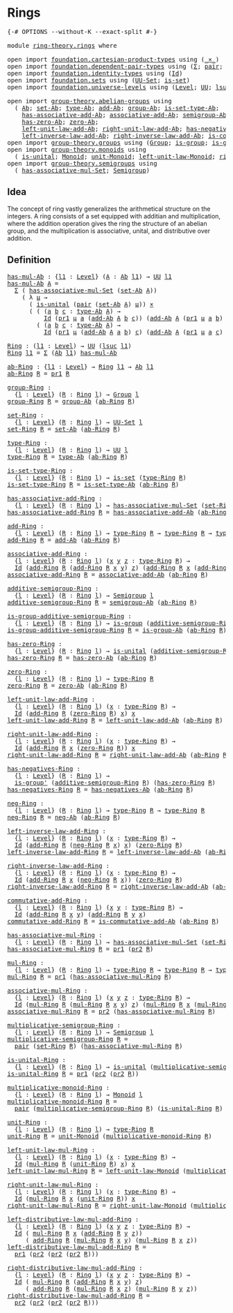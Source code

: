 # Rings

<pre class="Agda"><a id="18" class="Symbol">{-#</a> <a id="22" class="Keyword">OPTIONS</a> <a id="30" class="Pragma">--without-K</a> <a id="42" class="Pragma">--exact-split</a> <a id="56" class="Symbol">#-}</a>

<a id="61" class="Keyword">module</a> <a id="68" href="ring-theory.rings.html" class="Module">ring-theory.rings</a> <a id="86" class="Keyword">where</a>

<a id="93" class="Keyword">open</a> <a id="98" class="Keyword">import</a> <a id="105" href="foundation.cartesian-product-types.html" class="Module">foundation.cartesian-product-types</a> <a id="140" class="Keyword">using</a> <a id="146" class="Symbol">(</a><a id="147" href="foundation-core.cartesian-product-types.html#577" class="Function Operator">_×_</a><a id="150" class="Symbol">)</a>
<a id="152" class="Keyword">open</a> <a id="157" class="Keyword">import</a> <a id="164" href="foundation.dependent-pair-types.html" class="Module">foundation.dependent-pair-types</a> <a id="196" class="Keyword">using</a> <a id="202" class="Symbol">(</a><a id="203" href="foundation-core.dependent-pair-types.html#502" class="Record">Σ</a><a id="204" class="Symbol">;</a> <a id="206" href="foundation-core.dependent-pair-types.html#575" class="InductiveConstructor">pair</a><a id="210" class="Symbol">;</a> <a id="212" href="foundation-core.dependent-pair-types.html#592" class="Field">pr1</a><a id="215" class="Symbol">;</a> <a id="217" href="foundation-core.dependent-pair-types.html#604" class="Field">pr2</a><a id="220" class="Symbol">)</a>
<a id="222" class="Keyword">open</a> <a id="227" class="Keyword">import</a> <a id="234" href="foundation.identity-types.html" class="Module">foundation.identity-types</a> <a id="260" class="Keyword">using</a> <a id="266" class="Symbol">(</a><a id="267" href="foundation-core.identity-types.html#641" class="Datatype">Id</a><a id="269" class="Symbol">)</a>
<a id="271" class="Keyword">open</a> <a id="276" class="Keyword">import</a> <a id="283" href="foundation.sets.html" class="Module">foundation.sets</a> <a id="299" class="Keyword">using</a> <a id="305" class="Symbol">(</a><a id="306" href="foundation-core.sets.html#1177" class="Function">UU-Set</a><a id="312" class="Symbol">;</a> <a id="314" href="foundation-core.sets.html#1099" class="Function">is-set</a><a id="320" class="Symbol">)</a>
<a id="322" class="Keyword">open</a> <a id="327" class="Keyword">import</a> <a id="334" href="foundation.universe-levels.html" class="Module">foundation.universe-levels</a> <a id="361" class="Keyword">using</a> <a id="367" class="Symbol">(</a><a id="368" href="Agda.Primitive.html#597" class="Postulate">Level</a><a id="373" class="Symbol">;</a> <a id="375" href="foundation-core.universe-levels.html#222" class="Primitive">UU</a><a id="377" class="Symbol">;</a> <a id="379" href="Agda.Primitive.html#780" class="Primitive">lsuc</a><a id="383" class="Symbol">)</a>

<a id="386" class="Keyword">open</a> <a id="391" class="Keyword">import</a> <a id="398" href="group-theory.abelian-groups.html" class="Module">group-theory.abelian-groups</a> <a id="426" class="Keyword">using</a>
  <a id="434" class="Symbol">(</a> <a id="436" href="group-theory.abelian-groups.html#1588" class="Function">Ab</a><a id="438" class="Symbol">;</a> <a id="440" href="group-theory.abelian-groups.html#1722" class="Function">set-Ab</a><a id="446" class="Symbol">;</a> <a id="448" href="group-theory.abelian-groups.html#1802" class="Function">type-Ab</a><a id="455" class="Symbol">;</a> <a id="457" href="group-theory.abelian-groups.html#2149" class="Function">add-Ab</a><a id="463" class="Symbol">;</a> <a id="465" href="group-theory.abelian-groups.html#1656" class="Function">group-Ab</a><a id="473" class="Symbol">;</a> <a id="475" href="group-theory.abelian-groups.html#1881" class="Function">is-set-type-Ab</a><a id="489" class="Symbol">;</a>
    <a id="495" href="group-theory.abelian-groups.html#1995" class="Function">has-associative-add-Ab</a><a id="517" class="Symbol">;</a> <a id="519" href="group-theory.abelian-groups.html#2254" class="Function">associative-add-Ab</a><a id="537" class="Symbol">;</a> <a id="539" href="group-theory.abelian-groups.html#2442" class="Function">semigroup-Ab</a><a id="551" class="Symbol">;</a> <a id="553" href="group-theory.abelian-groups.html#2543" class="Function">is-group-Ab</a><a id="564" class="Symbol">;</a>
    <a id="570" href="group-theory.abelian-groups.html#2655" class="Function">has-zero-Ab</a><a id="581" class="Symbol">;</a> <a id="583" href="group-theory.abelian-groups.html#2769" class="Function">zero-Ab</a><a id="590" class="Symbol">;</a>
    <a id="596" href="group-theory.abelian-groups.html#2853" class="Function">left-unit-law-add-Ab</a><a id="616" class="Symbol">;</a> <a id="618" href="group-theory.abelian-groups.html#3012" class="Function">right-unit-law-add-Ab</a><a id="639" class="Symbol">;</a> <a id="641" href="group-theory.abelian-groups.html#3174" class="Function">has-negatives-Ab</a><a id="657" class="Symbol">;</a> <a id="659" href="group-theory.abelian-groups.html#3317" class="Function">neg-Ab</a><a id="665" class="Symbol">;</a>
    <a id="671" href="group-theory.abelian-groups.html#3410" class="Function">left-inverse-law-add-Ab</a><a id="694" class="Symbol">;</a> <a id="696" href="group-theory.abelian-groups.html#3587" class="Function">right-inverse-law-add-Ab</a><a id="720" class="Symbol">;</a> <a id="722" href="group-theory.abelian-groups.html#3767" class="Function">is-commutative-add-Ab</a><a id="743" class="Symbol">)</a>
<a id="745" class="Keyword">open</a> <a id="750" class="Keyword">import</a> <a id="757" href="group-theory.groups.html" class="Module">group-theory.groups</a> <a id="777" class="Keyword">using</a> <a id="783" class="Symbol">(</a><a id="784" href="group-theory.groups.html#1961" class="Function">Group</a><a id="789" class="Symbol">;</a> <a id="791" href="group-theory.groups.html#1829" class="Function">is-group</a><a id="799" class="Symbol">;</a> <a id="801" href="group-theory.groups.html#1501" class="Function">is-group&#39;</a><a id="810" class="Symbol">)</a>
<a id="812" class="Keyword">open</a> <a id="817" class="Keyword">import</a> <a id="824" href="group-theory.monoids.html" class="Module">group-theory.monoids</a> <a id="845" class="Keyword">using</a>
  <a id="853" class="Symbol">(</a> <a id="855" href="group-theory.monoids.html#825" class="Function">is-unital</a><a id="864" class="Symbol">;</a> <a id="866" href="group-theory.monoids.html#1048" class="Function">Monoid</a><a id="872" class="Symbol">;</a> <a id="874" href="group-theory.monoids.html#2044" class="Function">unit-Monoid</a><a id="885" class="Symbol">;</a> <a id="887" href="group-theory.monoids.html#2132" class="Function">left-unit-law-Monoid</a><a id="907" class="Symbol">;</a> <a id="909" href="group-theory.monoids.html#2290" class="Function">right-unit-law-Monoid</a><a id="930" class="Symbol">)</a>
<a id="932" class="Keyword">open</a> <a id="937" class="Keyword">import</a> <a id="944" href="group-theory.semigroups.html" class="Module">group-theory.semigroups</a> <a id="968" class="Keyword">using</a>
  <a id="976" class="Symbol">(</a> <a id="978" href="group-theory.semigroups.html#611" class="Function">has-associative-mul-Set</a><a id="1001" class="Symbol">;</a> <a id="1003" href="group-theory.semigroups.html#737" class="Function">Semigroup</a><a id="1012" class="Symbol">)</a>
</pre>
## Idea

The concept of ring vastly generalizes the arithmetical structure on the integers. A ring consists of a set equipped with additian and multiplication, where the addition operation gives the ring the structure of an abelian group, and the multiplication is associative, unital, and distributive over addition.

## Definition

<pre class="Agda"><a id="has-mul-Ab"></a><a id="1361" href="ring-theory.rings.html#1361" class="Function">has-mul-Ab</a> <a id="1372" class="Symbol">:</a> <a id="1374" class="Symbol">{</a><a id="1375" href="ring-theory.rings.html#1375" class="Bound">l1</a> <a id="1378" class="Symbol">:</a> <a id="1380" href="Agda.Primitive.html#597" class="Postulate">Level</a><a id="1385" class="Symbol">}</a> <a id="1387" class="Symbol">(</a><a id="1388" href="ring-theory.rings.html#1388" class="Bound">A</a> <a id="1390" class="Symbol">:</a> <a id="1392" href="group-theory.abelian-groups.html#1588" class="Function">Ab</a> <a id="1395" href="ring-theory.rings.html#1375" class="Bound">l1</a><a id="1397" class="Symbol">)</a> <a id="1399" class="Symbol">→</a> <a id="1401" href="foundation-core.universe-levels.html#222" class="Primitive">UU</a> <a id="1404" href="ring-theory.rings.html#1375" class="Bound">l1</a>
<a id="1407" href="ring-theory.rings.html#1361" class="Function">has-mul-Ab</a> <a id="1418" href="ring-theory.rings.html#1418" class="Bound">A</a> <a id="1420" class="Symbol">=</a>
  <a id="1424" href="foundation-core.dependent-pair-types.html#502" class="Record">Σ</a> <a id="1426" class="Symbol">(</a> <a id="1428" href="group-theory.semigroups.html#611" class="Function">has-associative-mul-Set</a> <a id="1452" class="Symbol">(</a><a id="1453" href="group-theory.abelian-groups.html#1722" class="Function">set-Ab</a> <a id="1460" href="ring-theory.rings.html#1418" class="Bound">A</a><a id="1461" class="Symbol">))</a>
    <a id="1468" class="Symbol">(</a> <a id="1470" class="Symbol">λ</a> <a id="1472" href="ring-theory.rings.html#1472" class="Bound">μ</a> <a id="1474" class="Symbol">→</a>
      <a id="1482" class="Symbol">(</a> <a id="1484" href="group-theory.monoids.html#825" class="Function">is-unital</a> <a id="1494" class="Symbol">(</a><a id="1495" href="foundation-core.dependent-pair-types.html#575" class="InductiveConstructor">pair</a> <a id="1500" class="Symbol">(</a><a id="1501" href="group-theory.abelian-groups.html#1722" class="Function">set-Ab</a> <a id="1508" href="ring-theory.rings.html#1418" class="Bound">A</a><a id="1509" class="Symbol">)</a> <a id="1511" href="ring-theory.rings.html#1472" class="Bound">μ</a><a id="1512" class="Symbol">))</a> <a id="1515" href="foundation-core.cartesian-product-types.html#577" class="Function Operator">×</a>
      <a id="1523" class="Symbol">(</a> <a id="1525" class="Symbol">(</a> <a id="1527" class="Symbol">(</a><a id="1528" href="ring-theory.rings.html#1528" class="Bound">a</a> <a id="1530" href="ring-theory.rings.html#1530" class="Bound">b</a> <a id="1532" href="ring-theory.rings.html#1532" class="Bound">c</a> <a id="1534" class="Symbol">:</a> <a id="1536" href="group-theory.abelian-groups.html#1802" class="Function">type-Ab</a> <a id="1544" href="ring-theory.rings.html#1418" class="Bound">A</a><a id="1545" class="Symbol">)</a> <a id="1547" class="Symbol">→</a>
          <a id="1559" href="foundation-core.identity-types.html#641" class="Datatype">Id</a> <a id="1562" class="Symbol">(</a><a id="1563" href="foundation-core.dependent-pair-types.html#592" class="Field">pr1</a> <a id="1567" href="ring-theory.rings.html#1472" class="Bound">μ</a> <a id="1569" href="ring-theory.rings.html#1528" class="Bound">a</a> <a id="1571" class="Symbol">(</a><a id="1572" href="group-theory.abelian-groups.html#2149" class="Function">add-Ab</a> <a id="1579" href="ring-theory.rings.html#1418" class="Bound">A</a> <a id="1581" href="ring-theory.rings.html#1530" class="Bound">b</a> <a id="1583" href="ring-theory.rings.html#1532" class="Bound">c</a><a id="1584" class="Symbol">))</a> <a id="1587" class="Symbol">(</a><a id="1588" href="group-theory.abelian-groups.html#2149" class="Function">add-Ab</a> <a id="1595" href="ring-theory.rings.html#1418" class="Bound">A</a> <a id="1597" class="Symbol">(</a><a id="1598" href="foundation-core.dependent-pair-types.html#592" class="Field">pr1</a> <a id="1602" href="ring-theory.rings.html#1472" class="Bound">μ</a> <a id="1604" href="ring-theory.rings.html#1528" class="Bound">a</a> <a id="1606" href="ring-theory.rings.html#1530" class="Bound">b</a><a id="1607" class="Symbol">)</a> <a id="1609" class="Symbol">(</a><a id="1610" href="foundation-core.dependent-pair-types.html#592" class="Field">pr1</a> <a id="1614" href="ring-theory.rings.html#1472" class="Bound">μ</a> <a id="1616" href="ring-theory.rings.html#1528" class="Bound">a</a> <a id="1618" href="ring-theory.rings.html#1532" class="Bound">c</a><a id="1619" class="Symbol">)))</a> <a id="1623" href="foundation-core.cartesian-product-types.html#577" class="Function Operator">×</a>
        <a id="1633" class="Symbol">(</a> <a id="1635" class="Symbol">(</a><a id="1636" href="ring-theory.rings.html#1636" class="Bound">a</a> <a id="1638" href="ring-theory.rings.html#1638" class="Bound">b</a> <a id="1640" href="ring-theory.rings.html#1640" class="Bound">c</a> <a id="1642" class="Symbol">:</a> <a id="1644" href="group-theory.abelian-groups.html#1802" class="Function">type-Ab</a> <a id="1652" href="ring-theory.rings.html#1418" class="Bound">A</a><a id="1653" class="Symbol">)</a> <a id="1655" class="Symbol">→</a>
          <a id="1667" href="foundation-core.identity-types.html#641" class="Datatype">Id</a> <a id="1670" class="Symbol">(</a><a id="1671" href="foundation-core.dependent-pair-types.html#592" class="Field">pr1</a> <a id="1675" href="ring-theory.rings.html#1472" class="Bound">μ</a> <a id="1677" class="Symbol">(</a><a id="1678" href="group-theory.abelian-groups.html#2149" class="Function">add-Ab</a> <a id="1685" href="ring-theory.rings.html#1418" class="Bound">A</a> <a id="1687" href="ring-theory.rings.html#1636" class="Bound">a</a> <a id="1689" href="ring-theory.rings.html#1638" class="Bound">b</a><a id="1690" class="Symbol">)</a> <a id="1692" href="ring-theory.rings.html#1640" class="Bound">c</a><a id="1693" class="Symbol">)</a> <a id="1695" class="Symbol">(</a><a id="1696" href="group-theory.abelian-groups.html#2149" class="Function">add-Ab</a> <a id="1703" href="ring-theory.rings.html#1418" class="Bound">A</a> <a id="1705" class="Symbol">(</a><a id="1706" href="foundation-core.dependent-pair-types.html#592" class="Field">pr1</a> <a id="1710" href="ring-theory.rings.html#1472" class="Bound">μ</a> <a id="1712" href="ring-theory.rings.html#1636" class="Bound">a</a> <a id="1714" href="ring-theory.rings.html#1640" class="Bound">c</a><a id="1715" class="Symbol">)</a> <a id="1717" class="Symbol">(</a><a id="1718" href="foundation-core.dependent-pair-types.html#592" class="Field">pr1</a> <a id="1722" href="ring-theory.rings.html#1472" class="Bound">μ</a> <a id="1724" href="ring-theory.rings.html#1638" class="Bound">b</a> <a id="1726" href="ring-theory.rings.html#1640" class="Bound">c</a><a id="1727" class="Symbol">)))))</a>

<a id="Ring"></a><a id="1734" href="ring-theory.rings.html#1734" class="Function">Ring</a> <a id="1739" class="Symbol">:</a> <a id="1741" class="Symbol">(</a><a id="1742" href="ring-theory.rings.html#1742" class="Bound">l1</a> <a id="1745" class="Symbol">:</a> <a id="1747" href="Agda.Primitive.html#597" class="Postulate">Level</a><a id="1752" class="Symbol">)</a> <a id="1754" class="Symbol">→</a> <a id="1756" href="foundation-core.universe-levels.html#222" class="Primitive">UU</a> <a id="1759" class="Symbol">(</a><a id="1760" href="Agda.Primitive.html#780" class="Primitive">lsuc</a> <a id="1765" href="ring-theory.rings.html#1742" class="Bound">l1</a><a id="1767" class="Symbol">)</a>
<a id="1769" href="ring-theory.rings.html#1734" class="Function">Ring</a> <a id="1774" href="ring-theory.rings.html#1774" class="Bound">l1</a> <a id="1777" class="Symbol">=</a> <a id="1779" href="foundation-core.dependent-pair-types.html#502" class="Record">Σ</a> <a id="1781" class="Symbol">(</a><a id="1782" href="group-theory.abelian-groups.html#1588" class="Function">Ab</a> <a id="1785" href="ring-theory.rings.html#1774" class="Bound">l1</a><a id="1787" class="Symbol">)</a> <a id="1789" href="ring-theory.rings.html#1361" class="Function">has-mul-Ab</a>

<a id="ab-Ring"></a><a id="1801" href="ring-theory.rings.html#1801" class="Function">ab-Ring</a> <a id="1809" class="Symbol">:</a> <a id="1811" class="Symbol">{</a><a id="1812" href="ring-theory.rings.html#1812" class="Bound">l1</a> <a id="1815" class="Symbol">:</a> <a id="1817" href="Agda.Primitive.html#597" class="Postulate">Level</a><a id="1822" class="Symbol">}</a> <a id="1824" class="Symbol">→</a> <a id="1826" href="ring-theory.rings.html#1734" class="Function">Ring</a> <a id="1831" href="ring-theory.rings.html#1812" class="Bound">l1</a> <a id="1834" class="Symbol">→</a> <a id="1836" href="group-theory.abelian-groups.html#1588" class="Function">Ab</a> <a id="1839" href="ring-theory.rings.html#1812" class="Bound">l1</a>
<a id="1842" href="ring-theory.rings.html#1801" class="Function">ab-Ring</a> <a id="1850" href="ring-theory.rings.html#1850" class="Bound">R</a> <a id="1852" class="Symbol">=</a> <a id="1854" href="foundation-core.dependent-pair-types.html#592" class="Field">pr1</a> <a id="1858" href="ring-theory.rings.html#1850" class="Bound">R</a>

<a id="group-Ring"></a><a id="1861" href="ring-theory.rings.html#1861" class="Function">group-Ring</a> <a id="1872" class="Symbol">:</a>
  <a id="1876" class="Symbol">{</a><a id="1877" href="ring-theory.rings.html#1877" class="Bound">l</a> <a id="1879" class="Symbol">:</a> <a id="1881" href="Agda.Primitive.html#597" class="Postulate">Level</a><a id="1886" class="Symbol">}</a> <a id="1888" class="Symbol">(</a><a id="1889" href="ring-theory.rings.html#1889" class="Bound">R</a> <a id="1891" class="Symbol">:</a> <a id="1893" href="ring-theory.rings.html#1734" class="Function">Ring</a> <a id="1898" href="ring-theory.rings.html#1877" class="Bound">l</a><a id="1899" class="Symbol">)</a> <a id="1901" class="Symbol">→</a> <a id="1903" href="group-theory.groups.html#1961" class="Function">Group</a> <a id="1909" href="ring-theory.rings.html#1877" class="Bound">l</a>
<a id="1911" href="ring-theory.rings.html#1861" class="Function">group-Ring</a> <a id="1922" href="ring-theory.rings.html#1922" class="Bound">R</a> <a id="1924" class="Symbol">=</a> <a id="1926" href="group-theory.abelian-groups.html#1656" class="Function">group-Ab</a> <a id="1935" class="Symbol">(</a><a id="1936" href="ring-theory.rings.html#1801" class="Function">ab-Ring</a> <a id="1944" href="ring-theory.rings.html#1922" class="Bound">R</a><a id="1945" class="Symbol">)</a>

<a id="set-Ring"></a><a id="1948" href="ring-theory.rings.html#1948" class="Function">set-Ring</a> <a id="1957" class="Symbol">:</a>
  <a id="1961" class="Symbol">{</a><a id="1962" href="ring-theory.rings.html#1962" class="Bound">l</a> <a id="1964" class="Symbol">:</a> <a id="1966" href="Agda.Primitive.html#597" class="Postulate">Level</a><a id="1971" class="Symbol">}</a> <a id="1973" class="Symbol">(</a><a id="1974" href="ring-theory.rings.html#1974" class="Bound">R</a> <a id="1976" class="Symbol">:</a> <a id="1978" href="ring-theory.rings.html#1734" class="Function">Ring</a> <a id="1983" href="ring-theory.rings.html#1962" class="Bound">l</a><a id="1984" class="Symbol">)</a> <a id="1986" class="Symbol">→</a> <a id="1988" href="foundation-core.sets.html#1177" class="Function">UU-Set</a> <a id="1995" href="ring-theory.rings.html#1962" class="Bound">l</a>
<a id="1997" href="ring-theory.rings.html#1948" class="Function">set-Ring</a> <a id="2006" href="ring-theory.rings.html#2006" class="Bound">R</a> <a id="2008" class="Symbol">=</a> <a id="2010" href="group-theory.abelian-groups.html#1722" class="Function">set-Ab</a> <a id="2017" class="Symbol">(</a><a id="2018" href="ring-theory.rings.html#1801" class="Function">ab-Ring</a> <a id="2026" href="ring-theory.rings.html#2006" class="Bound">R</a><a id="2027" class="Symbol">)</a>

<a id="type-Ring"></a><a id="2030" href="ring-theory.rings.html#2030" class="Function">type-Ring</a> <a id="2040" class="Symbol">:</a>
  <a id="2044" class="Symbol">{</a><a id="2045" href="ring-theory.rings.html#2045" class="Bound">l</a> <a id="2047" class="Symbol">:</a> <a id="2049" href="Agda.Primitive.html#597" class="Postulate">Level</a><a id="2054" class="Symbol">}</a> <a id="2056" class="Symbol">(</a><a id="2057" href="ring-theory.rings.html#2057" class="Bound">R</a> <a id="2059" class="Symbol">:</a> <a id="2061" href="ring-theory.rings.html#1734" class="Function">Ring</a> <a id="2066" href="ring-theory.rings.html#2045" class="Bound">l</a><a id="2067" class="Symbol">)</a> <a id="2069" class="Symbol">→</a> <a id="2071" href="foundation-core.universe-levels.html#222" class="Primitive">UU</a> <a id="2074" href="ring-theory.rings.html#2045" class="Bound">l</a>
<a id="2076" href="ring-theory.rings.html#2030" class="Function">type-Ring</a> <a id="2086" href="ring-theory.rings.html#2086" class="Bound">R</a> <a id="2088" class="Symbol">=</a> <a id="2090" href="group-theory.abelian-groups.html#1802" class="Function">type-Ab</a> <a id="2098" class="Symbol">(</a><a id="2099" href="ring-theory.rings.html#1801" class="Function">ab-Ring</a> <a id="2107" href="ring-theory.rings.html#2086" class="Bound">R</a><a id="2108" class="Symbol">)</a>

<a id="is-set-type-Ring"></a><a id="2111" href="ring-theory.rings.html#2111" class="Function">is-set-type-Ring</a> <a id="2128" class="Symbol">:</a>
  <a id="2132" class="Symbol">{</a><a id="2133" href="ring-theory.rings.html#2133" class="Bound">l</a> <a id="2135" class="Symbol">:</a> <a id="2137" href="Agda.Primitive.html#597" class="Postulate">Level</a><a id="2142" class="Symbol">}</a> <a id="2144" class="Symbol">(</a><a id="2145" href="ring-theory.rings.html#2145" class="Bound">R</a> <a id="2147" class="Symbol">:</a> <a id="2149" href="ring-theory.rings.html#1734" class="Function">Ring</a> <a id="2154" href="ring-theory.rings.html#2133" class="Bound">l</a><a id="2155" class="Symbol">)</a> <a id="2157" class="Symbol">→</a> <a id="2159" href="foundation-core.sets.html#1099" class="Function">is-set</a> <a id="2166" class="Symbol">(</a><a id="2167" href="ring-theory.rings.html#2030" class="Function">type-Ring</a> <a id="2177" href="ring-theory.rings.html#2145" class="Bound">R</a><a id="2178" class="Symbol">)</a>
<a id="2180" href="ring-theory.rings.html#2111" class="Function">is-set-type-Ring</a> <a id="2197" href="ring-theory.rings.html#2197" class="Bound">R</a> <a id="2199" class="Symbol">=</a> <a id="2201" href="group-theory.abelian-groups.html#1881" class="Function">is-set-type-Ab</a> <a id="2216" class="Symbol">(</a><a id="2217" href="ring-theory.rings.html#1801" class="Function">ab-Ring</a> <a id="2225" href="ring-theory.rings.html#2197" class="Bound">R</a><a id="2226" class="Symbol">)</a>

<a id="has-associative-add-Ring"></a><a id="2229" href="ring-theory.rings.html#2229" class="Function">has-associative-add-Ring</a> <a id="2254" class="Symbol">:</a>
  <a id="2258" class="Symbol">{</a><a id="2259" href="ring-theory.rings.html#2259" class="Bound">l</a> <a id="2261" class="Symbol">:</a> <a id="2263" href="Agda.Primitive.html#597" class="Postulate">Level</a><a id="2268" class="Symbol">}</a> <a id="2270" class="Symbol">(</a><a id="2271" href="ring-theory.rings.html#2271" class="Bound">R</a> <a id="2273" class="Symbol">:</a> <a id="2275" href="ring-theory.rings.html#1734" class="Function">Ring</a> <a id="2280" href="ring-theory.rings.html#2259" class="Bound">l</a><a id="2281" class="Symbol">)</a> <a id="2283" class="Symbol">→</a> <a id="2285" href="group-theory.semigroups.html#611" class="Function">has-associative-mul-Set</a> <a id="2309" class="Symbol">(</a><a id="2310" href="ring-theory.rings.html#1948" class="Function">set-Ring</a> <a id="2319" href="ring-theory.rings.html#2271" class="Bound">R</a><a id="2320" class="Symbol">)</a>
<a id="2322" href="ring-theory.rings.html#2229" class="Function">has-associative-add-Ring</a> <a id="2347" href="ring-theory.rings.html#2347" class="Bound">R</a> <a id="2349" class="Symbol">=</a> <a id="2351" href="group-theory.abelian-groups.html#1995" class="Function">has-associative-add-Ab</a> <a id="2374" class="Symbol">(</a><a id="2375" href="ring-theory.rings.html#1801" class="Function">ab-Ring</a> <a id="2383" href="ring-theory.rings.html#2347" class="Bound">R</a><a id="2384" class="Symbol">)</a>

<a id="add-Ring"></a><a id="2387" href="ring-theory.rings.html#2387" class="Function">add-Ring</a> <a id="2396" class="Symbol">:</a>
  <a id="2400" class="Symbol">{</a><a id="2401" href="ring-theory.rings.html#2401" class="Bound">l</a> <a id="2403" class="Symbol">:</a> <a id="2405" href="Agda.Primitive.html#597" class="Postulate">Level</a><a id="2410" class="Symbol">}</a> <a id="2412" class="Symbol">(</a><a id="2413" href="ring-theory.rings.html#2413" class="Bound">R</a> <a id="2415" class="Symbol">:</a> <a id="2417" href="ring-theory.rings.html#1734" class="Function">Ring</a> <a id="2422" href="ring-theory.rings.html#2401" class="Bound">l</a><a id="2423" class="Symbol">)</a> <a id="2425" class="Symbol">→</a> <a id="2427" href="ring-theory.rings.html#2030" class="Function">type-Ring</a> <a id="2437" href="ring-theory.rings.html#2413" class="Bound">R</a> <a id="2439" class="Symbol">→</a> <a id="2441" href="ring-theory.rings.html#2030" class="Function">type-Ring</a> <a id="2451" href="ring-theory.rings.html#2413" class="Bound">R</a> <a id="2453" class="Symbol">→</a> <a id="2455" href="ring-theory.rings.html#2030" class="Function">type-Ring</a> <a id="2465" href="ring-theory.rings.html#2413" class="Bound">R</a>
<a id="2467" href="ring-theory.rings.html#2387" class="Function">add-Ring</a> <a id="2476" href="ring-theory.rings.html#2476" class="Bound">R</a> <a id="2478" class="Symbol">=</a> <a id="2480" href="group-theory.abelian-groups.html#2149" class="Function">add-Ab</a> <a id="2487" class="Symbol">(</a><a id="2488" href="ring-theory.rings.html#1801" class="Function">ab-Ring</a> <a id="2496" href="ring-theory.rings.html#2476" class="Bound">R</a><a id="2497" class="Symbol">)</a>

<a id="associative-add-Ring"></a><a id="2500" href="ring-theory.rings.html#2500" class="Function">associative-add-Ring</a> <a id="2521" class="Symbol">:</a>
  <a id="2525" class="Symbol">{</a><a id="2526" href="ring-theory.rings.html#2526" class="Bound">l</a> <a id="2528" class="Symbol">:</a> <a id="2530" href="Agda.Primitive.html#597" class="Postulate">Level</a><a id="2535" class="Symbol">}</a> <a id="2537" class="Symbol">(</a><a id="2538" href="ring-theory.rings.html#2538" class="Bound">R</a> <a id="2540" class="Symbol">:</a> <a id="2542" href="ring-theory.rings.html#1734" class="Function">Ring</a> <a id="2547" href="ring-theory.rings.html#2526" class="Bound">l</a><a id="2548" class="Symbol">)</a> <a id="2550" class="Symbol">(</a><a id="2551" href="ring-theory.rings.html#2551" class="Bound">x</a> <a id="2553" href="ring-theory.rings.html#2553" class="Bound">y</a> <a id="2555" href="ring-theory.rings.html#2555" class="Bound">z</a> <a id="2557" class="Symbol">:</a> <a id="2559" href="ring-theory.rings.html#2030" class="Function">type-Ring</a> <a id="2569" href="ring-theory.rings.html#2538" class="Bound">R</a><a id="2570" class="Symbol">)</a> <a id="2572" class="Symbol">→</a>
  <a id="2576" href="foundation-core.identity-types.html#641" class="Datatype">Id</a> <a id="2579" class="Symbol">(</a><a id="2580" href="ring-theory.rings.html#2387" class="Function">add-Ring</a> <a id="2589" href="ring-theory.rings.html#2538" class="Bound">R</a> <a id="2591" class="Symbol">(</a><a id="2592" href="ring-theory.rings.html#2387" class="Function">add-Ring</a> <a id="2601" href="ring-theory.rings.html#2538" class="Bound">R</a> <a id="2603" href="ring-theory.rings.html#2551" class="Bound">x</a> <a id="2605" href="ring-theory.rings.html#2553" class="Bound">y</a><a id="2606" class="Symbol">)</a> <a id="2608" href="ring-theory.rings.html#2555" class="Bound">z</a><a id="2609" class="Symbol">)</a> <a id="2611" class="Symbol">(</a><a id="2612" href="ring-theory.rings.html#2387" class="Function">add-Ring</a> <a id="2621" href="ring-theory.rings.html#2538" class="Bound">R</a> <a id="2623" href="ring-theory.rings.html#2551" class="Bound">x</a> <a id="2625" class="Symbol">(</a><a id="2626" href="ring-theory.rings.html#2387" class="Function">add-Ring</a> <a id="2635" href="ring-theory.rings.html#2538" class="Bound">R</a> <a id="2637" href="ring-theory.rings.html#2553" class="Bound">y</a> <a id="2639" href="ring-theory.rings.html#2555" class="Bound">z</a><a id="2640" class="Symbol">))</a>
<a id="2643" href="ring-theory.rings.html#2500" class="Function">associative-add-Ring</a> <a id="2664" href="ring-theory.rings.html#2664" class="Bound">R</a> <a id="2666" class="Symbol">=</a> <a id="2668" href="group-theory.abelian-groups.html#2254" class="Function">associative-add-Ab</a> <a id="2687" class="Symbol">(</a><a id="2688" href="ring-theory.rings.html#1801" class="Function">ab-Ring</a> <a id="2696" href="ring-theory.rings.html#2664" class="Bound">R</a><a id="2697" class="Symbol">)</a>

<a id="additive-semigroup-Ring"></a><a id="2700" href="ring-theory.rings.html#2700" class="Function">additive-semigroup-Ring</a> <a id="2724" class="Symbol">:</a>
  <a id="2728" class="Symbol">{</a><a id="2729" href="ring-theory.rings.html#2729" class="Bound">l</a> <a id="2731" class="Symbol">:</a> <a id="2733" href="Agda.Primitive.html#597" class="Postulate">Level</a><a id="2738" class="Symbol">}</a> <a id="2740" class="Symbol">(</a><a id="2741" href="ring-theory.rings.html#2741" class="Bound">R</a> <a id="2743" class="Symbol">:</a> <a id="2745" href="ring-theory.rings.html#1734" class="Function">Ring</a> <a id="2750" href="ring-theory.rings.html#2729" class="Bound">l</a><a id="2751" class="Symbol">)</a> <a id="2753" class="Symbol">→</a> <a id="2755" href="group-theory.semigroups.html#737" class="Function">Semigroup</a> <a id="2765" href="ring-theory.rings.html#2729" class="Bound">l</a>
<a id="2767" href="ring-theory.rings.html#2700" class="Function">additive-semigroup-Ring</a> <a id="2791" href="ring-theory.rings.html#2791" class="Bound">R</a> <a id="2793" class="Symbol">=</a> <a id="2795" href="group-theory.abelian-groups.html#2442" class="Function">semigroup-Ab</a> <a id="2808" class="Symbol">(</a><a id="2809" href="ring-theory.rings.html#1801" class="Function">ab-Ring</a> <a id="2817" href="ring-theory.rings.html#2791" class="Bound">R</a><a id="2818" class="Symbol">)</a>

<a id="is-group-additive-semigroup-Ring"></a><a id="2821" href="ring-theory.rings.html#2821" class="Function">is-group-additive-semigroup-Ring</a> <a id="2854" class="Symbol">:</a>
  <a id="2858" class="Symbol">{</a><a id="2859" href="ring-theory.rings.html#2859" class="Bound">l</a> <a id="2861" class="Symbol">:</a> <a id="2863" href="Agda.Primitive.html#597" class="Postulate">Level</a><a id="2868" class="Symbol">}</a> <a id="2870" class="Symbol">(</a><a id="2871" href="ring-theory.rings.html#2871" class="Bound">R</a> <a id="2873" class="Symbol">:</a> <a id="2875" href="ring-theory.rings.html#1734" class="Function">Ring</a> <a id="2880" href="ring-theory.rings.html#2859" class="Bound">l</a><a id="2881" class="Symbol">)</a> <a id="2883" class="Symbol">→</a> <a id="2885" href="group-theory.groups.html#1829" class="Function">is-group</a> <a id="2894" class="Symbol">(</a><a id="2895" href="ring-theory.rings.html#2700" class="Function">additive-semigroup-Ring</a> <a id="2919" href="ring-theory.rings.html#2871" class="Bound">R</a><a id="2920" class="Symbol">)</a>
<a id="2922" href="ring-theory.rings.html#2821" class="Function">is-group-additive-semigroup-Ring</a> <a id="2955" href="ring-theory.rings.html#2955" class="Bound">R</a> <a id="2957" class="Symbol">=</a> <a id="2959" href="group-theory.abelian-groups.html#2543" class="Function">is-group-Ab</a> <a id="2971" class="Symbol">(</a><a id="2972" href="ring-theory.rings.html#1801" class="Function">ab-Ring</a> <a id="2980" href="ring-theory.rings.html#2955" class="Bound">R</a><a id="2981" class="Symbol">)</a>

<a id="has-zero-Ring"></a><a id="2984" href="ring-theory.rings.html#2984" class="Function">has-zero-Ring</a> <a id="2998" class="Symbol">:</a>
  <a id="3002" class="Symbol">{</a><a id="3003" href="ring-theory.rings.html#3003" class="Bound">l</a> <a id="3005" class="Symbol">:</a> <a id="3007" href="Agda.Primitive.html#597" class="Postulate">Level</a><a id="3012" class="Symbol">}</a> <a id="3014" class="Symbol">(</a><a id="3015" href="ring-theory.rings.html#3015" class="Bound">R</a> <a id="3017" class="Symbol">:</a> <a id="3019" href="ring-theory.rings.html#1734" class="Function">Ring</a> <a id="3024" href="ring-theory.rings.html#3003" class="Bound">l</a><a id="3025" class="Symbol">)</a> <a id="3027" class="Symbol">→</a> <a id="3029" href="group-theory.monoids.html#825" class="Function">is-unital</a> <a id="3039" class="Symbol">(</a><a id="3040" href="ring-theory.rings.html#2700" class="Function">additive-semigroup-Ring</a> <a id="3064" href="ring-theory.rings.html#3015" class="Bound">R</a><a id="3065" class="Symbol">)</a>
<a id="3067" href="ring-theory.rings.html#2984" class="Function">has-zero-Ring</a> <a id="3081" href="ring-theory.rings.html#3081" class="Bound">R</a> <a id="3083" class="Symbol">=</a> <a id="3085" href="group-theory.abelian-groups.html#2655" class="Function">has-zero-Ab</a> <a id="3097" class="Symbol">(</a><a id="3098" href="ring-theory.rings.html#1801" class="Function">ab-Ring</a> <a id="3106" href="ring-theory.rings.html#3081" class="Bound">R</a><a id="3107" class="Symbol">)</a>

<a id="zero-Ring"></a><a id="3110" href="ring-theory.rings.html#3110" class="Function">zero-Ring</a> <a id="3120" class="Symbol">:</a>
  <a id="3124" class="Symbol">{</a><a id="3125" href="ring-theory.rings.html#3125" class="Bound">l</a> <a id="3127" class="Symbol">:</a> <a id="3129" href="Agda.Primitive.html#597" class="Postulate">Level</a><a id="3134" class="Symbol">}</a> <a id="3136" class="Symbol">(</a><a id="3137" href="ring-theory.rings.html#3137" class="Bound">R</a> <a id="3139" class="Symbol">:</a> <a id="3141" href="ring-theory.rings.html#1734" class="Function">Ring</a> <a id="3146" href="ring-theory.rings.html#3125" class="Bound">l</a><a id="3147" class="Symbol">)</a> <a id="3149" class="Symbol">→</a> <a id="3151" href="ring-theory.rings.html#2030" class="Function">type-Ring</a> <a id="3161" href="ring-theory.rings.html#3137" class="Bound">R</a>
<a id="3163" href="ring-theory.rings.html#3110" class="Function">zero-Ring</a> <a id="3173" href="ring-theory.rings.html#3173" class="Bound">R</a> <a id="3175" class="Symbol">=</a> <a id="3177" href="group-theory.abelian-groups.html#2769" class="Function">zero-Ab</a> <a id="3185" class="Symbol">(</a><a id="3186" href="ring-theory.rings.html#1801" class="Function">ab-Ring</a> <a id="3194" href="ring-theory.rings.html#3173" class="Bound">R</a><a id="3195" class="Symbol">)</a>

<a id="left-unit-law-add-Ring"></a><a id="3198" href="ring-theory.rings.html#3198" class="Function">left-unit-law-add-Ring</a> <a id="3221" class="Symbol">:</a>
  <a id="3225" class="Symbol">{</a><a id="3226" href="ring-theory.rings.html#3226" class="Bound">l</a> <a id="3228" class="Symbol">:</a> <a id="3230" href="Agda.Primitive.html#597" class="Postulate">Level</a><a id="3235" class="Symbol">}</a> <a id="3237" class="Symbol">(</a><a id="3238" href="ring-theory.rings.html#3238" class="Bound">R</a> <a id="3240" class="Symbol">:</a> <a id="3242" href="ring-theory.rings.html#1734" class="Function">Ring</a> <a id="3247" href="ring-theory.rings.html#3226" class="Bound">l</a><a id="3248" class="Symbol">)</a> <a id="3250" class="Symbol">(</a><a id="3251" href="ring-theory.rings.html#3251" class="Bound">x</a> <a id="3253" class="Symbol">:</a> <a id="3255" href="ring-theory.rings.html#2030" class="Function">type-Ring</a> <a id="3265" href="ring-theory.rings.html#3238" class="Bound">R</a><a id="3266" class="Symbol">)</a> <a id="3268" class="Symbol">→</a>
  <a id="3272" href="foundation-core.identity-types.html#641" class="Datatype">Id</a> <a id="3275" class="Symbol">(</a><a id="3276" href="ring-theory.rings.html#2387" class="Function">add-Ring</a> <a id="3285" href="ring-theory.rings.html#3238" class="Bound">R</a> <a id="3287" class="Symbol">(</a><a id="3288" href="ring-theory.rings.html#3110" class="Function">zero-Ring</a> <a id="3298" href="ring-theory.rings.html#3238" class="Bound">R</a><a id="3299" class="Symbol">)</a> <a id="3301" href="ring-theory.rings.html#3251" class="Bound">x</a><a id="3302" class="Symbol">)</a> <a id="3304" href="ring-theory.rings.html#3251" class="Bound">x</a>
<a id="3306" href="ring-theory.rings.html#3198" class="Function">left-unit-law-add-Ring</a> <a id="3329" href="ring-theory.rings.html#3329" class="Bound">R</a> <a id="3331" class="Symbol">=</a> <a id="3333" href="group-theory.abelian-groups.html#2853" class="Function">left-unit-law-add-Ab</a> <a id="3354" class="Symbol">(</a><a id="3355" href="ring-theory.rings.html#1801" class="Function">ab-Ring</a> <a id="3363" href="ring-theory.rings.html#3329" class="Bound">R</a><a id="3364" class="Symbol">)</a>

<a id="right-unit-law-add-Ring"></a><a id="3367" href="ring-theory.rings.html#3367" class="Function">right-unit-law-add-Ring</a> <a id="3391" class="Symbol">:</a>
  <a id="3395" class="Symbol">{</a><a id="3396" href="ring-theory.rings.html#3396" class="Bound">l</a> <a id="3398" class="Symbol">:</a> <a id="3400" href="Agda.Primitive.html#597" class="Postulate">Level</a><a id="3405" class="Symbol">}</a> <a id="3407" class="Symbol">(</a><a id="3408" href="ring-theory.rings.html#3408" class="Bound">R</a> <a id="3410" class="Symbol">:</a> <a id="3412" href="ring-theory.rings.html#1734" class="Function">Ring</a> <a id="3417" href="ring-theory.rings.html#3396" class="Bound">l</a><a id="3418" class="Symbol">)</a> <a id="3420" class="Symbol">(</a><a id="3421" href="ring-theory.rings.html#3421" class="Bound">x</a> <a id="3423" class="Symbol">:</a> <a id="3425" href="ring-theory.rings.html#2030" class="Function">type-Ring</a> <a id="3435" href="ring-theory.rings.html#3408" class="Bound">R</a><a id="3436" class="Symbol">)</a> <a id="3438" class="Symbol">→</a>
  <a id="3442" href="foundation-core.identity-types.html#641" class="Datatype">Id</a> <a id="3445" class="Symbol">(</a><a id="3446" href="ring-theory.rings.html#2387" class="Function">add-Ring</a> <a id="3455" href="ring-theory.rings.html#3408" class="Bound">R</a> <a id="3457" href="ring-theory.rings.html#3421" class="Bound">x</a> <a id="3459" class="Symbol">(</a><a id="3460" href="ring-theory.rings.html#3110" class="Function">zero-Ring</a> <a id="3470" href="ring-theory.rings.html#3408" class="Bound">R</a><a id="3471" class="Symbol">))</a> <a id="3474" href="ring-theory.rings.html#3421" class="Bound">x</a>
<a id="3476" href="ring-theory.rings.html#3367" class="Function">right-unit-law-add-Ring</a> <a id="3500" href="ring-theory.rings.html#3500" class="Bound">R</a> <a id="3502" class="Symbol">=</a> <a id="3504" href="group-theory.abelian-groups.html#3012" class="Function">right-unit-law-add-Ab</a> <a id="3526" class="Symbol">(</a><a id="3527" href="ring-theory.rings.html#1801" class="Function">ab-Ring</a> <a id="3535" href="ring-theory.rings.html#3500" class="Bound">R</a><a id="3536" class="Symbol">)</a>

<a id="has-negatives-Ring"></a><a id="3539" href="ring-theory.rings.html#3539" class="Function">has-negatives-Ring</a> <a id="3558" class="Symbol">:</a>
  <a id="3562" class="Symbol">{</a><a id="3563" href="ring-theory.rings.html#3563" class="Bound">l</a> <a id="3565" class="Symbol">:</a> <a id="3567" href="Agda.Primitive.html#597" class="Postulate">Level</a><a id="3572" class="Symbol">}</a> <a id="3574" class="Symbol">(</a><a id="3575" href="ring-theory.rings.html#3575" class="Bound">R</a> <a id="3577" class="Symbol">:</a> <a id="3579" href="ring-theory.rings.html#1734" class="Function">Ring</a> <a id="3584" href="ring-theory.rings.html#3563" class="Bound">l</a><a id="3585" class="Symbol">)</a> <a id="3587" class="Symbol">→</a>
  <a id="3591" href="group-theory.groups.html#1501" class="Function">is-group&#39;</a> <a id="3601" class="Symbol">(</a><a id="3602" href="ring-theory.rings.html#2700" class="Function">additive-semigroup-Ring</a> <a id="3626" href="ring-theory.rings.html#3575" class="Bound">R</a><a id="3627" class="Symbol">)</a> <a id="3629" class="Symbol">(</a><a id="3630" href="ring-theory.rings.html#2984" class="Function">has-zero-Ring</a> <a id="3644" href="ring-theory.rings.html#3575" class="Bound">R</a><a id="3645" class="Symbol">)</a>
<a id="3647" href="ring-theory.rings.html#3539" class="Function">has-negatives-Ring</a> <a id="3666" href="ring-theory.rings.html#3666" class="Bound">R</a> <a id="3668" class="Symbol">=</a> <a id="3670" href="group-theory.abelian-groups.html#3174" class="Function">has-negatives-Ab</a> <a id="3687" class="Symbol">(</a><a id="3688" href="ring-theory.rings.html#1801" class="Function">ab-Ring</a> <a id="3696" href="ring-theory.rings.html#3666" class="Bound">R</a><a id="3697" class="Symbol">)</a>

<a id="neg-Ring"></a><a id="3700" href="ring-theory.rings.html#3700" class="Function">neg-Ring</a> <a id="3709" class="Symbol">:</a>
  <a id="3713" class="Symbol">{</a><a id="3714" href="ring-theory.rings.html#3714" class="Bound">l</a> <a id="3716" class="Symbol">:</a> <a id="3718" href="Agda.Primitive.html#597" class="Postulate">Level</a><a id="3723" class="Symbol">}</a> <a id="3725" class="Symbol">(</a><a id="3726" href="ring-theory.rings.html#3726" class="Bound">R</a> <a id="3728" class="Symbol">:</a> <a id="3730" href="ring-theory.rings.html#1734" class="Function">Ring</a> <a id="3735" href="ring-theory.rings.html#3714" class="Bound">l</a><a id="3736" class="Symbol">)</a> <a id="3738" class="Symbol">→</a> <a id="3740" href="ring-theory.rings.html#2030" class="Function">type-Ring</a> <a id="3750" href="ring-theory.rings.html#3726" class="Bound">R</a> <a id="3752" class="Symbol">→</a> <a id="3754" href="ring-theory.rings.html#2030" class="Function">type-Ring</a> <a id="3764" href="ring-theory.rings.html#3726" class="Bound">R</a>
<a id="3766" href="ring-theory.rings.html#3700" class="Function">neg-Ring</a> <a id="3775" href="ring-theory.rings.html#3775" class="Bound">R</a> <a id="3777" class="Symbol">=</a> <a id="3779" href="group-theory.abelian-groups.html#3317" class="Function">neg-Ab</a> <a id="3786" class="Symbol">(</a><a id="3787" href="ring-theory.rings.html#1801" class="Function">ab-Ring</a> <a id="3795" href="ring-theory.rings.html#3775" class="Bound">R</a><a id="3796" class="Symbol">)</a>

<a id="left-inverse-law-add-Ring"></a><a id="3799" href="ring-theory.rings.html#3799" class="Function">left-inverse-law-add-Ring</a> <a id="3825" class="Symbol">:</a>
  <a id="3829" class="Symbol">{</a><a id="3830" href="ring-theory.rings.html#3830" class="Bound">l</a> <a id="3832" class="Symbol">:</a> <a id="3834" href="Agda.Primitive.html#597" class="Postulate">Level</a><a id="3839" class="Symbol">}</a> <a id="3841" class="Symbol">(</a><a id="3842" href="ring-theory.rings.html#3842" class="Bound">R</a> <a id="3844" class="Symbol">:</a> <a id="3846" href="ring-theory.rings.html#1734" class="Function">Ring</a> <a id="3851" href="ring-theory.rings.html#3830" class="Bound">l</a><a id="3852" class="Symbol">)</a> <a id="3854" class="Symbol">(</a><a id="3855" href="ring-theory.rings.html#3855" class="Bound">x</a> <a id="3857" class="Symbol">:</a> <a id="3859" href="ring-theory.rings.html#2030" class="Function">type-Ring</a> <a id="3869" href="ring-theory.rings.html#3842" class="Bound">R</a><a id="3870" class="Symbol">)</a> <a id="3872" class="Symbol">→</a>
  <a id="3876" href="foundation-core.identity-types.html#641" class="Datatype">Id</a> <a id="3879" class="Symbol">(</a><a id="3880" href="ring-theory.rings.html#2387" class="Function">add-Ring</a> <a id="3889" href="ring-theory.rings.html#3842" class="Bound">R</a> <a id="3891" class="Symbol">(</a><a id="3892" href="ring-theory.rings.html#3700" class="Function">neg-Ring</a> <a id="3901" href="ring-theory.rings.html#3842" class="Bound">R</a> <a id="3903" href="ring-theory.rings.html#3855" class="Bound">x</a><a id="3904" class="Symbol">)</a> <a id="3906" href="ring-theory.rings.html#3855" class="Bound">x</a><a id="3907" class="Symbol">)</a> <a id="3909" class="Symbol">(</a><a id="3910" href="ring-theory.rings.html#3110" class="Function">zero-Ring</a> <a id="3920" href="ring-theory.rings.html#3842" class="Bound">R</a><a id="3921" class="Symbol">)</a>
<a id="3923" href="ring-theory.rings.html#3799" class="Function">left-inverse-law-add-Ring</a> <a id="3949" href="ring-theory.rings.html#3949" class="Bound">R</a> <a id="3951" class="Symbol">=</a> <a id="3953" href="group-theory.abelian-groups.html#3410" class="Function">left-inverse-law-add-Ab</a> <a id="3977" class="Symbol">(</a><a id="3978" href="ring-theory.rings.html#1801" class="Function">ab-Ring</a> <a id="3986" href="ring-theory.rings.html#3949" class="Bound">R</a><a id="3987" class="Symbol">)</a>

<a id="right-inverse-law-add-Ring"></a><a id="3990" href="ring-theory.rings.html#3990" class="Function">right-inverse-law-add-Ring</a> <a id="4017" class="Symbol">:</a>
  <a id="4021" class="Symbol">{</a><a id="4022" href="ring-theory.rings.html#4022" class="Bound">l</a> <a id="4024" class="Symbol">:</a> <a id="4026" href="Agda.Primitive.html#597" class="Postulate">Level</a><a id="4031" class="Symbol">}</a> <a id="4033" class="Symbol">(</a><a id="4034" href="ring-theory.rings.html#4034" class="Bound">R</a> <a id="4036" class="Symbol">:</a> <a id="4038" href="ring-theory.rings.html#1734" class="Function">Ring</a> <a id="4043" href="ring-theory.rings.html#4022" class="Bound">l</a><a id="4044" class="Symbol">)</a> <a id="4046" class="Symbol">(</a><a id="4047" href="ring-theory.rings.html#4047" class="Bound">x</a> <a id="4049" class="Symbol">:</a> <a id="4051" href="ring-theory.rings.html#2030" class="Function">type-Ring</a> <a id="4061" href="ring-theory.rings.html#4034" class="Bound">R</a><a id="4062" class="Symbol">)</a> <a id="4064" class="Symbol">→</a>
  <a id="4068" href="foundation-core.identity-types.html#641" class="Datatype">Id</a> <a id="4071" class="Symbol">(</a><a id="4072" href="ring-theory.rings.html#2387" class="Function">add-Ring</a> <a id="4081" href="ring-theory.rings.html#4034" class="Bound">R</a> <a id="4083" href="ring-theory.rings.html#4047" class="Bound">x</a> <a id="4085" class="Symbol">(</a><a id="4086" href="ring-theory.rings.html#3700" class="Function">neg-Ring</a> <a id="4095" href="ring-theory.rings.html#4034" class="Bound">R</a> <a id="4097" href="ring-theory.rings.html#4047" class="Bound">x</a><a id="4098" class="Symbol">))</a> <a id="4101" class="Symbol">(</a><a id="4102" href="ring-theory.rings.html#3110" class="Function">zero-Ring</a> <a id="4112" href="ring-theory.rings.html#4034" class="Bound">R</a><a id="4113" class="Symbol">)</a>
<a id="4115" href="ring-theory.rings.html#3990" class="Function">right-inverse-law-add-Ring</a> <a id="4142" href="ring-theory.rings.html#4142" class="Bound">R</a> <a id="4144" class="Symbol">=</a> <a id="4146" href="group-theory.abelian-groups.html#3587" class="Function">right-inverse-law-add-Ab</a> <a id="4171" class="Symbol">(</a><a id="4172" href="ring-theory.rings.html#1801" class="Function">ab-Ring</a> <a id="4180" href="ring-theory.rings.html#4142" class="Bound">R</a><a id="4181" class="Symbol">)</a>

<a id="commutative-add-Ring"></a><a id="4184" href="ring-theory.rings.html#4184" class="Function">commutative-add-Ring</a> <a id="4205" class="Symbol">:</a>
  <a id="4209" class="Symbol">{</a><a id="4210" href="ring-theory.rings.html#4210" class="Bound">l</a> <a id="4212" class="Symbol">:</a> <a id="4214" href="Agda.Primitive.html#597" class="Postulate">Level</a><a id="4219" class="Symbol">}</a> <a id="4221" class="Symbol">(</a><a id="4222" href="ring-theory.rings.html#4222" class="Bound">R</a> <a id="4224" class="Symbol">:</a> <a id="4226" href="ring-theory.rings.html#1734" class="Function">Ring</a> <a id="4231" href="ring-theory.rings.html#4210" class="Bound">l</a><a id="4232" class="Symbol">)</a> <a id="4234" class="Symbol">(</a><a id="4235" href="ring-theory.rings.html#4235" class="Bound">x</a> <a id="4237" href="ring-theory.rings.html#4237" class="Bound">y</a> <a id="4239" class="Symbol">:</a> <a id="4241" href="ring-theory.rings.html#2030" class="Function">type-Ring</a> <a id="4251" href="ring-theory.rings.html#4222" class="Bound">R</a><a id="4252" class="Symbol">)</a> <a id="4254" class="Symbol">→</a>
  <a id="4258" href="foundation-core.identity-types.html#641" class="Datatype">Id</a> <a id="4261" class="Symbol">(</a><a id="4262" href="ring-theory.rings.html#2387" class="Function">add-Ring</a> <a id="4271" href="ring-theory.rings.html#4222" class="Bound">R</a> <a id="4273" href="ring-theory.rings.html#4235" class="Bound">x</a> <a id="4275" href="ring-theory.rings.html#4237" class="Bound">y</a><a id="4276" class="Symbol">)</a> <a id="4278" class="Symbol">(</a><a id="4279" href="ring-theory.rings.html#2387" class="Function">add-Ring</a> <a id="4288" href="ring-theory.rings.html#4222" class="Bound">R</a> <a id="4290" href="ring-theory.rings.html#4237" class="Bound">y</a> <a id="4292" href="ring-theory.rings.html#4235" class="Bound">x</a><a id="4293" class="Symbol">)</a>
<a id="4295" href="ring-theory.rings.html#4184" class="Function">commutative-add-Ring</a> <a id="4316" href="ring-theory.rings.html#4316" class="Bound">R</a> <a id="4318" class="Symbol">=</a> <a id="4320" href="group-theory.abelian-groups.html#3767" class="Function">is-commutative-add-Ab</a> <a id="4342" class="Symbol">(</a><a id="4343" href="ring-theory.rings.html#1801" class="Function">ab-Ring</a> <a id="4351" href="ring-theory.rings.html#4316" class="Bound">R</a><a id="4352" class="Symbol">)</a>

<a id="has-associative-mul-Ring"></a><a id="4355" href="ring-theory.rings.html#4355" class="Function">has-associative-mul-Ring</a> <a id="4380" class="Symbol">:</a>
  <a id="4384" class="Symbol">{</a><a id="4385" href="ring-theory.rings.html#4385" class="Bound">l</a> <a id="4387" class="Symbol">:</a> <a id="4389" href="Agda.Primitive.html#597" class="Postulate">Level</a><a id="4394" class="Symbol">}</a> <a id="4396" class="Symbol">(</a><a id="4397" href="ring-theory.rings.html#4397" class="Bound">R</a> <a id="4399" class="Symbol">:</a> <a id="4401" href="ring-theory.rings.html#1734" class="Function">Ring</a> <a id="4406" href="ring-theory.rings.html#4385" class="Bound">l</a><a id="4407" class="Symbol">)</a> <a id="4409" class="Symbol">→</a> <a id="4411" href="group-theory.semigroups.html#611" class="Function">has-associative-mul-Set</a> <a id="4435" class="Symbol">(</a><a id="4436" href="ring-theory.rings.html#1948" class="Function">set-Ring</a> <a id="4445" href="ring-theory.rings.html#4397" class="Bound">R</a><a id="4446" class="Symbol">)</a>
<a id="4448" href="ring-theory.rings.html#4355" class="Function">has-associative-mul-Ring</a> <a id="4473" href="ring-theory.rings.html#4473" class="Bound">R</a> <a id="4475" class="Symbol">=</a> <a id="4477" href="foundation-core.dependent-pair-types.html#592" class="Field">pr1</a> <a id="4481" class="Symbol">(</a><a id="4482" href="foundation-core.dependent-pair-types.html#604" class="Field">pr2</a> <a id="4486" href="ring-theory.rings.html#4473" class="Bound">R</a><a id="4487" class="Symbol">)</a>

<a id="mul-Ring"></a><a id="4490" href="ring-theory.rings.html#4490" class="Function">mul-Ring</a> <a id="4499" class="Symbol">:</a>
  <a id="4503" class="Symbol">{</a><a id="4504" href="ring-theory.rings.html#4504" class="Bound">l</a> <a id="4506" class="Symbol">:</a> <a id="4508" href="Agda.Primitive.html#597" class="Postulate">Level</a><a id="4513" class="Symbol">}</a> <a id="4515" class="Symbol">(</a><a id="4516" href="ring-theory.rings.html#4516" class="Bound">R</a> <a id="4518" class="Symbol">:</a> <a id="4520" href="ring-theory.rings.html#1734" class="Function">Ring</a> <a id="4525" href="ring-theory.rings.html#4504" class="Bound">l</a><a id="4526" class="Symbol">)</a> <a id="4528" class="Symbol">→</a> <a id="4530" href="ring-theory.rings.html#2030" class="Function">type-Ring</a> <a id="4540" href="ring-theory.rings.html#4516" class="Bound">R</a> <a id="4542" class="Symbol">→</a> <a id="4544" href="ring-theory.rings.html#2030" class="Function">type-Ring</a> <a id="4554" href="ring-theory.rings.html#4516" class="Bound">R</a> <a id="4556" class="Symbol">→</a> <a id="4558" href="ring-theory.rings.html#2030" class="Function">type-Ring</a> <a id="4568" href="ring-theory.rings.html#4516" class="Bound">R</a>
<a id="4570" href="ring-theory.rings.html#4490" class="Function">mul-Ring</a> <a id="4579" href="ring-theory.rings.html#4579" class="Bound">R</a> <a id="4581" class="Symbol">=</a> <a id="4583" href="foundation-core.dependent-pair-types.html#592" class="Field">pr1</a> <a id="4587" class="Symbol">(</a><a id="4588" href="ring-theory.rings.html#4355" class="Function">has-associative-mul-Ring</a> <a id="4613" href="ring-theory.rings.html#4579" class="Bound">R</a><a id="4614" class="Symbol">)</a>

<a id="associative-mul-Ring"></a><a id="4617" href="ring-theory.rings.html#4617" class="Function">associative-mul-Ring</a> <a id="4638" class="Symbol">:</a>
  <a id="4642" class="Symbol">{</a><a id="4643" href="ring-theory.rings.html#4643" class="Bound">l</a> <a id="4645" class="Symbol">:</a> <a id="4647" href="Agda.Primitive.html#597" class="Postulate">Level</a><a id="4652" class="Symbol">}</a> <a id="4654" class="Symbol">(</a><a id="4655" href="ring-theory.rings.html#4655" class="Bound">R</a> <a id="4657" class="Symbol">:</a> <a id="4659" href="ring-theory.rings.html#1734" class="Function">Ring</a> <a id="4664" href="ring-theory.rings.html#4643" class="Bound">l</a><a id="4665" class="Symbol">)</a> <a id="4667" class="Symbol">(</a><a id="4668" href="ring-theory.rings.html#4668" class="Bound">x</a> <a id="4670" href="ring-theory.rings.html#4670" class="Bound">y</a> <a id="4672" href="ring-theory.rings.html#4672" class="Bound">z</a> <a id="4674" class="Symbol">:</a> <a id="4676" href="ring-theory.rings.html#2030" class="Function">type-Ring</a> <a id="4686" href="ring-theory.rings.html#4655" class="Bound">R</a><a id="4687" class="Symbol">)</a> <a id="4689" class="Symbol">→</a>
  <a id="4693" href="foundation-core.identity-types.html#641" class="Datatype">Id</a> <a id="4696" class="Symbol">(</a><a id="4697" href="ring-theory.rings.html#4490" class="Function">mul-Ring</a> <a id="4706" href="ring-theory.rings.html#4655" class="Bound">R</a> <a id="4708" class="Symbol">(</a><a id="4709" href="ring-theory.rings.html#4490" class="Function">mul-Ring</a> <a id="4718" href="ring-theory.rings.html#4655" class="Bound">R</a> <a id="4720" href="ring-theory.rings.html#4668" class="Bound">x</a> <a id="4722" href="ring-theory.rings.html#4670" class="Bound">y</a><a id="4723" class="Symbol">)</a> <a id="4725" href="ring-theory.rings.html#4672" class="Bound">z</a><a id="4726" class="Symbol">)</a> <a id="4728" class="Symbol">(</a><a id="4729" href="ring-theory.rings.html#4490" class="Function">mul-Ring</a> <a id="4738" href="ring-theory.rings.html#4655" class="Bound">R</a> <a id="4740" href="ring-theory.rings.html#4668" class="Bound">x</a> <a id="4742" class="Symbol">(</a><a id="4743" href="ring-theory.rings.html#4490" class="Function">mul-Ring</a> <a id="4752" href="ring-theory.rings.html#4655" class="Bound">R</a> <a id="4754" href="ring-theory.rings.html#4670" class="Bound">y</a> <a id="4756" href="ring-theory.rings.html#4672" class="Bound">z</a><a id="4757" class="Symbol">))</a>
<a id="4760" href="ring-theory.rings.html#4617" class="Function">associative-mul-Ring</a> <a id="4781" href="ring-theory.rings.html#4781" class="Bound">R</a> <a id="4783" class="Symbol">=</a> <a id="4785" href="foundation-core.dependent-pair-types.html#604" class="Field">pr2</a> <a id="4789" class="Symbol">(</a><a id="4790" href="ring-theory.rings.html#4355" class="Function">has-associative-mul-Ring</a> <a id="4815" href="ring-theory.rings.html#4781" class="Bound">R</a><a id="4816" class="Symbol">)</a>

<a id="multiplicative-semigroup-Ring"></a><a id="4819" href="ring-theory.rings.html#4819" class="Function">multiplicative-semigroup-Ring</a> <a id="4849" class="Symbol">:</a>
  <a id="4853" class="Symbol">{</a><a id="4854" href="ring-theory.rings.html#4854" class="Bound">l</a> <a id="4856" class="Symbol">:</a> <a id="4858" href="Agda.Primitive.html#597" class="Postulate">Level</a><a id="4863" class="Symbol">}</a> <a id="4865" class="Symbol">(</a><a id="4866" href="ring-theory.rings.html#4866" class="Bound">R</a> <a id="4868" class="Symbol">:</a> <a id="4870" href="ring-theory.rings.html#1734" class="Function">Ring</a> <a id="4875" href="ring-theory.rings.html#4854" class="Bound">l</a><a id="4876" class="Symbol">)</a> <a id="4878" class="Symbol">→</a> <a id="4880" href="group-theory.semigroups.html#737" class="Function">Semigroup</a> <a id="4890" href="ring-theory.rings.html#4854" class="Bound">l</a>
<a id="4892" href="ring-theory.rings.html#4819" class="Function">multiplicative-semigroup-Ring</a> <a id="4922" href="ring-theory.rings.html#4922" class="Bound">R</a> <a id="4924" class="Symbol">=</a>
  <a id="4928" href="foundation-core.dependent-pair-types.html#575" class="InductiveConstructor">pair</a> <a id="4933" class="Symbol">(</a><a id="4934" href="ring-theory.rings.html#1948" class="Function">set-Ring</a> <a id="4943" href="ring-theory.rings.html#4922" class="Bound">R</a><a id="4944" class="Symbol">)</a> <a id="4946" class="Symbol">(</a><a id="4947" href="ring-theory.rings.html#4355" class="Function">has-associative-mul-Ring</a> <a id="4972" href="ring-theory.rings.html#4922" class="Bound">R</a><a id="4973" class="Symbol">)</a>

<a id="is-unital-Ring"></a><a id="4976" href="ring-theory.rings.html#4976" class="Function">is-unital-Ring</a> <a id="4991" class="Symbol">:</a>
  <a id="4995" class="Symbol">{</a><a id="4996" href="ring-theory.rings.html#4996" class="Bound">l</a> <a id="4998" class="Symbol">:</a> <a id="5000" href="Agda.Primitive.html#597" class="Postulate">Level</a><a id="5005" class="Symbol">}</a> <a id="5007" class="Symbol">(</a><a id="5008" href="ring-theory.rings.html#5008" class="Bound">R</a> <a id="5010" class="Symbol">:</a> <a id="5012" href="ring-theory.rings.html#1734" class="Function">Ring</a> <a id="5017" href="ring-theory.rings.html#4996" class="Bound">l</a><a id="5018" class="Symbol">)</a> <a id="5020" class="Symbol">→</a> <a id="5022" href="group-theory.monoids.html#825" class="Function">is-unital</a> <a id="5032" class="Symbol">(</a><a id="5033" href="ring-theory.rings.html#4819" class="Function">multiplicative-semigroup-Ring</a> <a id="5063" href="ring-theory.rings.html#5008" class="Bound">R</a><a id="5064" class="Symbol">)</a>
<a id="5066" href="ring-theory.rings.html#4976" class="Function">is-unital-Ring</a> <a id="5081" href="ring-theory.rings.html#5081" class="Bound">R</a> <a id="5083" class="Symbol">=</a> <a id="5085" href="foundation-core.dependent-pair-types.html#592" class="Field">pr1</a> <a id="5089" class="Symbol">(</a><a id="5090" href="foundation-core.dependent-pair-types.html#604" class="Field">pr2</a> <a id="5094" class="Symbol">(</a><a id="5095" href="foundation-core.dependent-pair-types.html#604" class="Field">pr2</a> <a id="5099" href="ring-theory.rings.html#5081" class="Bound">R</a><a id="5100" class="Symbol">))</a>

<a id="multiplicative-monoid-Ring"></a><a id="5104" href="ring-theory.rings.html#5104" class="Function">multiplicative-monoid-Ring</a> <a id="5131" class="Symbol">:</a>
  <a id="5135" class="Symbol">{</a><a id="5136" href="ring-theory.rings.html#5136" class="Bound">l</a> <a id="5138" class="Symbol">:</a> <a id="5140" href="Agda.Primitive.html#597" class="Postulate">Level</a><a id="5145" class="Symbol">}</a> <a id="5147" class="Symbol">(</a><a id="5148" href="ring-theory.rings.html#5148" class="Bound">R</a> <a id="5150" class="Symbol">:</a> <a id="5152" href="ring-theory.rings.html#1734" class="Function">Ring</a> <a id="5157" href="ring-theory.rings.html#5136" class="Bound">l</a><a id="5158" class="Symbol">)</a> <a id="5160" class="Symbol">→</a> <a id="5162" href="group-theory.monoids.html#1048" class="Function">Monoid</a> <a id="5169" href="ring-theory.rings.html#5136" class="Bound">l</a>
<a id="5171" href="ring-theory.rings.html#5104" class="Function">multiplicative-monoid-Ring</a> <a id="5198" href="ring-theory.rings.html#5198" class="Bound">R</a> <a id="5200" class="Symbol">=</a>
  <a id="5204" href="foundation-core.dependent-pair-types.html#575" class="InductiveConstructor">pair</a> <a id="5209" class="Symbol">(</a><a id="5210" href="ring-theory.rings.html#4819" class="Function">multiplicative-semigroup-Ring</a> <a id="5240" href="ring-theory.rings.html#5198" class="Bound">R</a><a id="5241" class="Symbol">)</a> <a id="5243" class="Symbol">(</a><a id="5244" href="ring-theory.rings.html#4976" class="Function">is-unital-Ring</a> <a id="5259" href="ring-theory.rings.html#5198" class="Bound">R</a><a id="5260" class="Symbol">)</a>

<a id="unit-Ring"></a><a id="5263" href="ring-theory.rings.html#5263" class="Function">unit-Ring</a> <a id="5273" class="Symbol">:</a>
  <a id="5277" class="Symbol">{</a><a id="5278" href="ring-theory.rings.html#5278" class="Bound">l</a> <a id="5280" class="Symbol">:</a> <a id="5282" href="Agda.Primitive.html#597" class="Postulate">Level</a><a id="5287" class="Symbol">}</a> <a id="5289" class="Symbol">(</a><a id="5290" href="ring-theory.rings.html#5290" class="Bound">R</a> <a id="5292" class="Symbol">:</a> <a id="5294" href="ring-theory.rings.html#1734" class="Function">Ring</a> <a id="5299" href="ring-theory.rings.html#5278" class="Bound">l</a><a id="5300" class="Symbol">)</a> <a id="5302" class="Symbol">→</a> <a id="5304" href="ring-theory.rings.html#2030" class="Function">type-Ring</a> <a id="5314" href="ring-theory.rings.html#5290" class="Bound">R</a>
<a id="5316" href="ring-theory.rings.html#5263" class="Function">unit-Ring</a> <a id="5326" href="ring-theory.rings.html#5326" class="Bound">R</a> <a id="5328" class="Symbol">=</a> <a id="5330" href="group-theory.monoids.html#2044" class="Function">unit-Monoid</a> <a id="5342" class="Symbol">(</a><a id="5343" href="ring-theory.rings.html#5104" class="Function">multiplicative-monoid-Ring</a> <a id="5370" href="ring-theory.rings.html#5326" class="Bound">R</a><a id="5371" class="Symbol">)</a>

<a id="left-unit-law-mul-Ring"></a><a id="5374" href="ring-theory.rings.html#5374" class="Function">left-unit-law-mul-Ring</a> <a id="5397" class="Symbol">:</a>
  <a id="5401" class="Symbol">{</a><a id="5402" href="ring-theory.rings.html#5402" class="Bound">l</a> <a id="5404" class="Symbol">:</a> <a id="5406" href="Agda.Primitive.html#597" class="Postulate">Level</a><a id="5411" class="Symbol">}</a> <a id="5413" class="Symbol">(</a><a id="5414" href="ring-theory.rings.html#5414" class="Bound">R</a> <a id="5416" class="Symbol">:</a> <a id="5418" href="ring-theory.rings.html#1734" class="Function">Ring</a> <a id="5423" href="ring-theory.rings.html#5402" class="Bound">l</a><a id="5424" class="Symbol">)</a> <a id="5426" class="Symbol">(</a><a id="5427" href="ring-theory.rings.html#5427" class="Bound">x</a> <a id="5429" class="Symbol">:</a> <a id="5431" href="ring-theory.rings.html#2030" class="Function">type-Ring</a> <a id="5441" href="ring-theory.rings.html#5414" class="Bound">R</a><a id="5442" class="Symbol">)</a> <a id="5444" class="Symbol">→</a>
  <a id="5448" href="foundation-core.identity-types.html#641" class="Datatype">Id</a> <a id="5451" class="Symbol">(</a><a id="5452" href="ring-theory.rings.html#4490" class="Function">mul-Ring</a> <a id="5461" href="ring-theory.rings.html#5414" class="Bound">R</a> <a id="5463" class="Symbol">(</a><a id="5464" href="ring-theory.rings.html#5263" class="Function">unit-Ring</a> <a id="5474" href="ring-theory.rings.html#5414" class="Bound">R</a><a id="5475" class="Symbol">)</a> <a id="5477" href="ring-theory.rings.html#5427" class="Bound">x</a><a id="5478" class="Symbol">)</a> <a id="5480" href="ring-theory.rings.html#5427" class="Bound">x</a>
<a id="5482" href="ring-theory.rings.html#5374" class="Function">left-unit-law-mul-Ring</a> <a id="5505" href="ring-theory.rings.html#5505" class="Bound">R</a> <a id="5507" class="Symbol">=</a> <a id="5509" href="group-theory.monoids.html#2132" class="Function">left-unit-law-Monoid</a> <a id="5530" class="Symbol">(</a><a id="5531" href="ring-theory.rings.html#5104" class="Function">multiplicative-monoid-Ring</a> <a id="5558" href="ring-theory.rings.html#5505" class="Bound">R</a><a id="5559" class="Symbol">)</a>

<a id="right-unit-law-mul-Ring"></a><a id="5562" href="ring-theory.rings.html#5562" class="Function">right-unit-law-mul-Ring</a> <a id="5586" class="Symbol">:</a>
  <a id="5590" class="Symbol">{</a><a id="5591" href="ring-theory.rings.html#5591" class="Bound">l</a> <a id="5593" class="Symbol">:</a> <a id="5595" href="Agda.Primitive.html#597" class="Postulate">Level</a><a id="5600" class="Symbol">}</a> <a id="5602" class="Symbol">(</a><a id="5603" href="ring-theory.rings.html#5603" class="Bound">R</a> <a id="5605" class="Symbol">:</a> <a id="5607" href="ring-theory.rings.html#1734" class="Function">Ring</a> <a id="5612" href="ring-theory.rings.html#5591" class="Bound">l</a><a id="5613" class="Symbol">)</a> <a id="5615" class="Symbol">(</a><a id="5616" href="ring-theory.rings.html#5616" class="Bound">x</a> <a id="5618" class="Symbol">:</a> <a id="5620" href="ring-theory.rings.html#2030" class="Function">type-Ring</a> <a id="5630" href="ring-theory.rings.html#5603" class="Bound">R</a><a id="5631" class="Symbol">)</a> <a id="5633" class="Symbol">→</a>
  <a id="5637" href="foundation-core.identity-types.html#641" class="Datatype">Id</a> <a id="5640" class="Symbol">(</a><a id="5641" href="ring-theory.rings.html#4490" class="Function">mul-Ring</a> <a id="5650" href="ring-theory.rings.html#5603" class="Bound">R</a> <a id="5652" href="ring-theory.rings.html#5616" class="Bound">x</a> <a id="5654" class="Symbol">(</a><a id="5655" href="ring-theory.rings.html#5263" class="Function">unit-Ring</a> <a id="5665" href="ring-theory.rings.html#5603" class="Bound">R</a><a id="5666" class="Symbol">))</a> <a id="5669" href="ring-theory.rings.html#5616" class="Bound">x</a>
<a id="5671" href="ring-theory.rings.html#5562" class="Function">right-unit-law-mul-Ring</a> <a id="5695" href="ring-theory.rings.html#5695" class="Bound">R</a> <a id="5697" class="Symbol">=</a> <a id="5699" href="group-theory.monoids.html#2290" class="Function">right-unit-law-Monoid</a> <a id="5721" class="Symbol">(</a><a id="5722" href="ring-theory.rings.html#5104" class="Function">multiplicative-monoid-Ring</a> <a id="5749" href="ring-theory.rings.html#5695" class="Bound">R</a><a id="5750" class="Symbol">)</a>

<a id="left-distributive-law-mul-add-Ring"></a><a id="5753" href="ring-theory.rings.html#5753" class="Function">left-distributive-law-mul-add-Ring</a> <a id="5788" class="Symbol">:</a>
  <a id="5792" class="Symbol">{</a><a id="5793" href="ring-theory.rings.html#5793" class="Bound">l</a> <a id="5795" class="Symbol">:</a> <a id="5797" href="Agda.Primitive.html#597" class="Postulate">Level</a><a id="5802" class="Symbol">}</a> <a id="5804" class="Symbol">(</a><a id="5805" href="ring-theory.rings.html#5805" class="Bound">R</a> <a id="5807" class="Symbol">:</a> <a id="5809" href="ring-theory.rings.html#1734" class="Function">Ring</a> <a id="5814" href="ring-theory.rings.html#5793" class="Bound">l</a><a id="5815" class="Symbol">)</a> <a id="5817" class="Symbol">(</a><a id="5818" href="ring-theory.rings.html#5818" class="Bound">x</a> <a id="5820" href="ring-theory.rings.html#5820" class="Bound">y</a> <a id="5822" href="ring-theory.rings.html#5822" class="Bound">z</a> <a id="5824" class="Symbol">:</a> <a id="5826" href="ring-theory.rings.html#2030" class="Function">type-Ring</a> <a id="5836" href="ring-theory.rings.html#5805" class="Bound">R</a><a id="5837" class="Symbol">)</a> <a id="5839" class="Symbol">→</a>
  <a id="5843" href="foundation-core.identity-types.html#641" class="Datatype">Id</a> <a id="5846" class="Symbol">(</a> <a id="5848" href="ring-theory.rings.html#4490" class="Function">mul-Ring</a> <a id="5857" href="ring-theory.rings.html#5805" class="Bound">R</a> <a id="5859" href="ring-theory.rings.html#5818" class="Bound">x</a> <a id="5861" class="Symbol">(</a><a id="5862" href="ring-theory.rings.html#2387" class="Function">add-Ring</a> <a id="5871" href="ring-theory.rings.html#5805" class="Bound">R</a> <a id="5873" href="ring-theory.rings.html#5820" class="Bound">y</a> <a id="5875" href="ring-theory.rings.html#5822" class="Bound">z</a><a id="5876" class="Symbol">))</a>
     <a id="5884" class="Symbol">(</a> <a id="5886" href="ring-theory.rings.html#2387" class="Function">add-Ring</a> <a id="5895" href="ring-theory.rings.html#5805" class="Bound">R</a> <a id="5897" class="Symbol">(</a><a id="5898" href="ring-theory.rings.html#4490" class="Function">mul-Ring</a> <a id="5907" href="ring-theory.rings.html#5805" class="Bound">R</a> <a id="5909" href="ring-theory.rings.html#5818" class="Bound">x</a> <a id="5911" href="ring-theory.rings.html#5820" class="Bound">y</a><a id="5912" class="Symbol">)</a> <a id="5914" class="Symbol">(</a><a id="5915" href="ring-theory.rings.html#4490" class="Function">mul-Ring</a> <a id="5924" href="ring-theory.rings.html#5805" class="Bound">R</a> <a id="5926" href="ring-theory.rings.html#5818" class="Bound">x</a> <a id="5928" href="ring-theory.rings.html#5822" class="Bound">z</a><a id="5929" class="Symbol">))</a>
<a id="5932" href="ring-theory.rings.html#5753" class="Function">left-distributive-law-mul-add-Ring</a> <a id="5967" href="ring-theory.rings.html#5967" class="Bound">R</a> <a id="5969" class="Symbol">=</a>
  <a id="5973" href="foundation-core.dependent-pair-types.html#592" class="Field">pr1</a> <a id="5977" class="Symbol">(</a><a id="5978" href="foundation-core.dependent-pair-types.html#604" class="Field">pr2</a> <a id="5982" class="Symbol">(</a><a id="5983" href="foundation-core.dependent-pair-types.html#604" class="Field">pr2</a> <a id="5987" class="Symbol">(</a><a id="5988" href="foundation-core.dependent-pair-types.html#604" class="Field">pr2</a> <a id="5992" href="ring-theory.rings.html#5967" class="Bound">R</a><a id="5993" class="Symbol">)))</a>

<a id="right-distributive-law-mul-add-Ring"></a><a id="5998" href="ring-theory.rings.html#5998" class="Function">right-distributive-law-mul-add-Ring</a> <a id="6034" class="Symbol">:</a>
  <a id="6038" class="Symbol">{</a><a id="6039" href="ring-theory.rings.html#6039" class="Bound">l</a> <a id="6041" class="Symbol">:</a> <a id="6043" href="Agda.Primitive.html#597" class="Postulate">Level</a><a id="6048" class="Symbol">}</a> <a id="6050" class="Symbol">(</a><a id="6051" href="ring-theory.rings.html#6051" class="Bound">R</a> <a id="6053" class="Symbol">:</a> <a id="6055" href="ring-theory.rings.html#1734" class="Function">Ring</a> <a id="6060" href="ring-theory.rings.html#6039" class="Bound">l</a><a id="6061" class="Symbol">)</a> <a id="6063" class="Symbol">(</a><a id="6064" href="ring-theory.rings.html#6064" class="Bound">x</a> <a id="6066" href="ring-theory.rings.html#6066" class="Bound">y</a> <a id="6068" href="ring-theory.rings.html#6068" class="Bound">z</a> <a id="6070" class="Symbol">:</a> <a id="6072" href="ring-theory.rings.html#2030" class="Function">type-Ring</a> <a id="6082" href="ring-theory.rings.html#6051" class="Bound">R</a><a id="6083" class="Symbol">)</a> <a id="6085" class="Symbol">→</a>
  <a id="6089" href="foundation-core.identity-types.html#641" class="Datatype">Id</a> <a id="6092" class="Symbol">(</a> <a id="6094" href="ring-theory.rings.html#4490" class="Function">mul-Ring</a> <a id="6103" href="ring-theory.rings.html#6051" class="Bound">R</a> <a id="6105" class="Symbol">(</a><a id="6106" href="ring-theory.rings.html#2387" class="Function">add-Ring</a> <a id="6115" href="ring-theory.rings.html#6051" class="Bound">R</a> <a id="6117" href="ring-theory.rings.html#6064" class="Bound">x</a> <a id="6119" href="ring-theory.rings.html#6066" class="Bound">y</a><a id="6120" class="Symbol">)</a> <a id="6122" href="ring-theory.rings.html#6068" class="Bound">z</a><a id="6123" class="Symbol">)</a>
     <a id="6130" class="Symbol">(</a> <a id="6132" href="ring-theory.rings.html#2387" class="Function">add-Ring</a> <a id="6141" href="ring-theory.rings.html#6051" class="Bound">R</a> <a id="6143" class="Symbol">(</a><a id="6144" href="ring-theory.rings.html#4490" class="Function">mul-Ring</a> <a id="6153" href="ring-theory.rings.html#6051" class="Bound">R</a> <a id="6155" href="ring-theory.rings.html#6064" class="Bound">x</a> <a id="6157" href="ring-theory.rings.html#6068" class="Bound">z</a><a id="6158" class="Symbol">)</a> <a id="6160" class="Symbol">(</a><a id="6161" href="ring-theory.rings.html#4490" class="Function">mul-Ring</a> <a id="6170" href="ring-theory.rings.html#6051" class="Bound">R</a> <a id="6172" href="ring-theory.rings.html#6066" class="Bound">y</a> <a id="6174" href="ring-theory.rings.html#6068" class="Bound">z</a><a id="6175" class="Symbol">))</a>
<a id="6178" href="ring-theory.rings.html#5998" class="Function">right-distributive-law-mul-add-Ring</a> <a id="6214" href="ring-theory.rings.html#6214" class="Bound">R</a> <a id="6216" class="Symbol">=</a>
  <a id="6220" href="foundation-core.dependent-pair-types.html#604" class="Field">pr2</a> <a id="6224" class="Symbol">(</a><a id="6225" href="foundation-core.dependent-pair-types.html#604" class="Field">pr2</a> <a id="6229" class="Symbol">(</a><a id="6230" href="foundation-core.dependent-pair-types.html#604" class="Field">pr2</a> <a id="6234" class="Symbol">(</a><a id="6235" href="foundation-core.dependent-pair-types.html#604" class="Field">pr2</a> <a id="6239" href="ring-theory.rings.html#6214" class="Bound">R</a><a id="6240" class="Symbol">)))</a>
</pre>